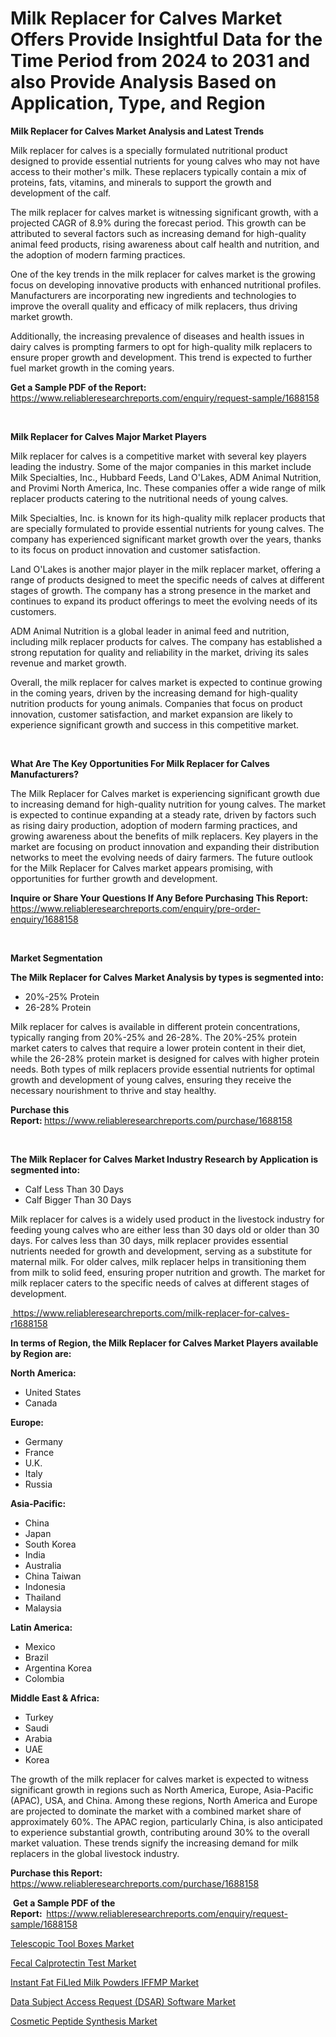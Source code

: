 <p><h1>Milk Replacer for Calves Market Offers Provide Insightful Data for the Time Period from 2024 to 2031 and also Provide Analysis Based on Application, Type, and Region</h1></p><p><strong>Milk Replacer for Calves Market Analysis and Latest Trends</strong></p>
<p><p>Milk replacer for calves is a specially formulated nutritional product designed to provide essential nutrients for young calves who may not have access to their mother's milk. These replacers typically contain a mix of proteins, fats, vitamins, and minerals to support the growth and development of the calf.</p><p>The milk replacer for calves market is witnessing significant growth, with a projected CAGR of 8.9% during the forecast period. This growth can be attributed to several factors such as increasing demand for high-quality animal feed products, rising awareness about calf health and nutrition, and the adoption of modern farming practices.</p><p>One of the key trends in the milk replacer for calves market is the growing focus on developing innovative products with enhanced nutritional profiles. Manufacturers are incorporating new ingredients and technologies to improve the overall quality and efficacy of milk replacers, thus driving market growth.</p><p>Additionally, the increasing prevalence of diseases and health issues in dairy calves is prompting farmers to opt for high-quality milk replacers to ensure proper growth and development. This trend is expected to further fuel market growth in the coming years.</p></p>
<p><strong>Get a Sample PDF of the Report:&nbsp;</strong> <a href="https://www.reliableresearchreports.com/enquiry/request-sample/1688158">https://www.reliableresearchreports.com/enquiry/request-sample/1688158</a></p>
<p>&nbsp;</p>
<p><strong>Milk Replacer for Calves Major Market Players</strong></p>
<p><p>Milk replacer for calves is a competitive market with several key players leading the industry. Some of the major companies in this market include Milk Specialties, Inc., Hubbard Feeds, Land O'Lakes, ADM Animal Nutrition, and Provimi North America, Inc. These companies offer a wide range of milk replacer products catering to the nutritional needs of young calves.</p><p>Milk Specialties, Inc. is known for its high-quality milk replacer products that are specially formulated to provide essential nutrients for young calves. The company has experienced significant market growth over the years, thanks to its focus on product innovation and customer satisfaction.</p><p>Land O'Lakes is another major player in the milk replacer market, offering a range of products designed to meet the specific needs of calves at different stages of growth. The company has a strong presence in the market and continues to expand its product offerings to meet the evolving needs of its customers.</p><p>ADM Animal Nutrition is a global leader in animal feed and nutrition, including milk replacer products for calves. The company has established a strong reputation for quality and reliability in the market, driving its sales revenue and market growth.</p><p>Overall, the milk replacer for calves market is expected to continue growing in the coming years, driven by the increasing demand for high-quality nutrition products for young animals. Companies that focus on product innovation, customer satisfaction, and market expansion are likely to experience significant growth and success in this competitive market.</p></p>
<p>&nbsp;</p>
<p><strong>What Are The Key Opportunities For Milk Replacer for Calves Manufacturers?</strong></p>
<p><p>The Milk Replacer for Calves market is experiencing significant growth due to increasing demand for high-quality nutrition for young calves. The market is expected to continue expanding at a steady rate, driven by factors such as rising dairy production, adoption of modern farming practices, and growing awareness about the benefits of milk replacers. Key players in the market are focusing on product innovation and expanding their distribution networks to meet the evolving needs of dairy farmers. The future outlook for the Milk Replacer for Calves market appears promising, with opportunities for further growth and development.</p></p>
<p><strong>Inquire or Share Your Questions If Any Before Purchasing This Report:</strong> <a href="https://www.reliableresearchreports.com/enquiry/pre-order-enquiry/1688158">https://www.reliableresearchreports.com/enquiry/pre-order-enquiry/1688158</a></p>
<p>&nbsp;</p>
<p><strong>Market Segmentation</strong></p>
<p><strong>The Milk Replacer for Calves Market Analysis by types is segmented into:</strong></p>
<p><ul><li>20%-25% Protein</li><li>26-28% Protein</li></ul></p>
<p><p>Milk replacer for calves is available in different protein concentrations, typically ranging from 20%-25% and 26-28%. The 20%-25% protein market caters to calves that require a lower protein content in their diet, while the 26-28% protein market is designed for calves with higher protein needs. Both types of milk replacers provide essential nutrients for optimal growth and development of young calves, ensuring they receive the necessary nourishment to thrive and stay healthy.</p></p>
<p><strong>Purchase this Report:&nbsp;</strong><a href="https://www.reliableresearchreports.com/purchase/1688158">https://www.reliableresearchreports.com/purchase/1688158</a></p>
<p>&nbsp;</p>
<p><strong>The Milk Replacer for Calves Market Industry Research by Application is segmented into:</strong></p>
<p><ul><li>Calf Less Than 30 Days</li><li>Calf Bigger Than 30 Days</li></ul></p>
<p><p>Milk replacer for calves is a widely used product in the livestock industry for feeding young calves who are either less than 30 days old or older than 30 days. For calves less than 30 days, milk replacer provides essential nutrients needed for growth and development, serving as a substitute for maternal milk. For older calves, milk replacer helps in transitioning them from milk to solid feed, ensuring proper nutrition and growth. The market for milk replacer caters to the specific needs of calves at different stages of development.</p></p>
<p><a href="https://www.reliableresearchreports.com/milk-replacer-for-calves-r1688158">&nbsp;https://www.reliableresearchreports.com/milk-replacer-for-calves-r1688158</a></p>
<p><strong>In terms of Region, the Milk Replacer for Calves Market Players available by Region are:</strong></p>
<p>
    <p> <strong> North America: </strong>
        <ul>
            <li>United States</li>
            <li>Canada</li>
        </ul>
        </p> 
    <p> <strong> Europe: </strong>
        <ul>
            <li>Germany</li>
            <li>France</li>
            <li>U.K.</li>
            <li>Italy</li>
            <li>Russia</li>
        </ul>
        </p> 
    <p> <strong> Asia-Pacific: </strong>
        <ul>
            <li>China</li>
            <li>Japan</li>
            <li>South Korea</li>
            <li>India</li>
            <li>Australia</li>
            <li>China Taiwan</li>
            <li>Indonesia</li>
            <li>Thailand</li>
            <li>Malaysia</li>
        </ul>
        </p> 
    <p> <strong> Latin America: </strong>
        <ul>
            <li>Mexico</li>
            <li>Brazil</li>
            <li>Argentina Korea</li>
            <li>Colombia</li>
        </ul>
        </p> 
    <p> <strong> Middle East & Africa: </strong>
        <ul>
            <li>Turkey</li>
            <li>Saudi</li>
            <li>Arabia</li>
            <li>UAE</li>
            <li>Korea</li>
        </ul>
    </p>
    </p>
<p><p>The growth of the milk replacer for calves market is expected to witness significant growth in regions such as North America, Europe, Asia-Pacific (APAC), USA, and China. Among these regions, North America and Europe are projected to dominate the market with a combined market share of approximately 60%. The APAC region, particularly China, is also anticipated to experience substantial growth, contributing around 30% to the overall market valuation. These trends signify the increasing demand for milk replacers in the global livestock industry.</p></p>
<p><strong>Purchase this Report: </strong><a href="https://www.reliableresearchreports.com/purchase/1688158">https://www.reliableresearchreports.com/purchase/1688158</a></p>
<p>&nbsp;<strong>Get a Sample PDF of the Report:&nbsp;&nbsp;</strong><a href="https://www.reliableresearchreports.com/enquiry/request-sample/1688158">https://www.reliableresearchreports.com/enquiry/request-sample/1688158</a></p>
<p><strong></strong></p>
<p><p><a href="https://www.linkedin.com/pulse/telescopic-tool-boxes-market-size-type-steel-materialaluminium-p03re?trackingId=wNpjHkpDQQeXI%2FVFBFojzQ%3D%3D">Telescopic Tool Boxes Market</a></p><p><a href="https://github.com/provorikovar/Market-Research-Report-List-5/blob/main/fecal-calprotectin-test-market.md">Fecal Calprotectin Test Market</a></p><p><a href="https://medium.com/@akshatreportprime/instant-fat-filled-milk-powders-iffmp-market-share-and-new-trends-analysis-by-its-type-d3162f8ea485">Instant Fat FiLled Milk Powders IFFMP Market</a></p><p><a href="https://www.linkedin.com/pulse/data-subject-access-request-dsar-software-market-global-regional-ffnzf?trackingId=gO5rg9HsRQq7tEgKN%2FzOlA%3D%3D">Data Subject Access Request (DSAR) Software Market</a></p><p><a href="https://github.com/angelajermaine/Market-Research-Report-List-4/blob/main/cosmetic-peptide-synthesis-market.md">Cosmetic Peptide Synthesis Market</a></p></p>